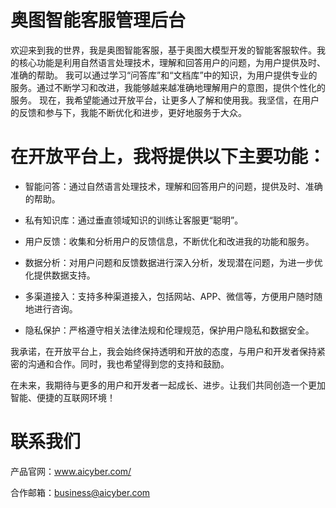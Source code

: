 # 奥图智能客服管理后台

欢迎来到我的世界，我是奥图智能客服，基于奥图大模型开发的智能客服软件。我的核心功能是利用自然语言处理技术，理解和回答用户的问题，为用户提供及时、准确的帮助。
我可以通过学习“问答库”和“文档库”中的知识，为用户提供专业的服务。通过不断学习和改进，我能够越来越准确地理解用户的意图，提供个性化的服务。
现在，我希望能通过开放平台，让更多人了解和使用我。我坚信，在用户的反馈和参与下，我能不断优化和进步，更好地服务于大众。



# 在开放平台上，我将提供以下主要功能：

- 智能问答：通过自然语言处理技术，理解和回答用户的问题，提供及时、准确的帮助。

- 私有知识库：通过垂直领域知识的训练让客服更“聪明”。

- 用户反馈：收集和分析用户的反馈信息，不断优化和改进我的功能和服务。

- 数据分析：对用户问题和反馈数据进行深入分析，发现潜在问题，为进一步优化提供数据支持。

- 多渠道接入：支持多种渠道接入，包括网站、APP、微信等，方便用户随时随地进行咨询。

- 隐私保护：严格遵守相关法律法规和伦理规范，保护用户隐私和数据安全。

我承诺，在开放平台上，我会始终保持透明和开放的态度，与用户和开发者保持紧密的沟通和合作。同时，我也希望得到您的支持和鼓励。


在未来，我期待与更多的用户和开发者一起成长、进步。让我们共同创造一个更加智能、便捷的互联网环境！

# 联系我们
产品官网：www.aicyber.com/

合作邮箱：business@aicyber.com
